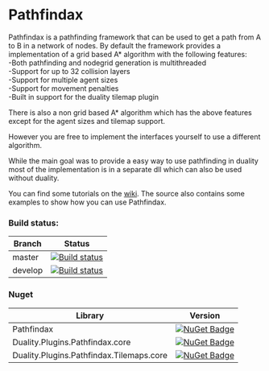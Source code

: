 # Pathfindax
Pathfindax is a pathfinding framework that can be used to get a path from A to B in a network of nodes. By default the framework provides a implementation of a grid based A* algorithm with the following features:  
-Both pathfinding and nodegrid generation is multithreaded  
-Support for up to 32 collision layers  
-Support for multiple agent sizes  
-Support for movement penalties  
-Built in support for the duality tilemap plugin 

There is also a non grid based A* algorithm which has the above features except for the agent sizes and tilemap support.

However you are free to implement the interfaces yourself to use a different algorithm.

While the main goal was to provide a easy way to use pathfinding in duality most of the implementation is in a separate dll which can also be used without duality.

You can find some tutorials on the [wiki](https://github.com/Barsonax/Pathfindax/wiki). The source also contains some examples to show how you can use Pathfindax.
  
### Build status: 
| Branch | Status |
|-------------|--------|
| master      | [![Build status](https://ci.appveyor.com/api/projects/status/0h8kc3pk5s0p1jir/branch/master?svg=true)](https://ci.appveyor.com/project/Barsonax/pathfindax/branch/master) |
| develop      | [![Build status](https://ci.appveyor.com/api/projects/status/0h8kc3pk5s0p1jir/branch/develop?svg=true)](https://ci.appveyor.com/project/Barsonax/pathfindax/branch/develop) |

  
### Nuget
| Library | Version |
|-------------|--------|
| Pathfindax      | [![NuGet Badge](https://buildstats.info/nuget/Pathfindax)](https://www.nuget.org/packages/Pathfindax/) |
| Duality.Plugins.Pathfindax.core      | [![NuGet Badge](https://buildstats.info/nuget/Pathfindax)](https://www.nuget.org/packages/Duality.Plugins.Pathfindax.core/)|
| Duality.Plugins.Pathfindax.Tilemaps.core      | [![NuGet Badge](https://buildstats.info/nuget/Pathfindax)](https://www.nuget.org/packages/Duality.Plugins.Pathfindax.Tilemaps.core/)|


